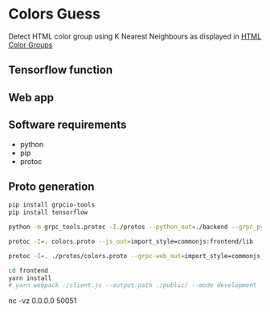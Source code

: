 # Colors Guess

Detect HTML color group using K Nearest Neighbours as displayed in [HTML Color Groups](https://www.w3schools.com/colors/colors_groups.asp)

## Tensorflow function

## Web app

## Software requirements

- python
- pip
- protoc

## Proto generation

```bash
pip install grpcio-tools
pip install tensorflow
```

```bash
python -m grpc_tools.protoc -I./protos --python_out=./backend --grpc_python_out=./backend ./protos/colors.proto
```

```bash
protoc -I=. colors.proto --js_out=import_style=commonjs:frontend/lib
```

```bash
protoc -I=. ./protos/colors.proto --grpc-web_out=import_style=commonjs,mode=grpcwebtext:frontend/lib
```

```bash
cd frontend
yarn install
# yarn webpack ./client.js --output-path ./public/ --mode development
```
 nc -vz 0.0.0.0 50051
